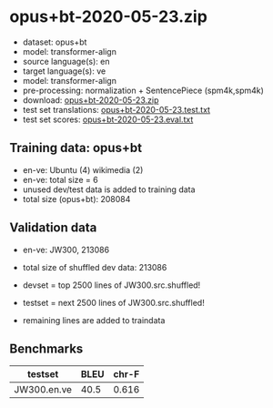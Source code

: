 # opus+bt-2020-05-23.zip

* dataset: opus+bt
* model: transformer-align
* source language(s): en
* target language(s): ve
* model: transformer-align
* pre-processing: normalization + SentencePiece (spm4k,spm4k)
* download: [opus+bt-2020-05-23.zip](https://object.pouta.csc.fi/OPUS-MT-models/en-ve/opus+bt-2020-05-23.zip)
* test set translations: [opus+bt-2020-05-23.test.txt](https://object.pouta.csc.fi/OPUS-MT-models/en-ve/opus+bt-2020-05-23.test.txt)
* test set scores: [opus+bt-2020-05-23.eval.txt](https://object.pouta.csc.fi/OPUS-MT-models/en-ve/opus+bt-2020-05-23.eval.txt)

## Training data:  opus+bt

* en-ve: Ubuntu (4) wikimedia (2) 
* en-ve: total size = 6
* unused dev/test data is added to training data
* total size (opus+bt): 208084


## Validation data

* en-ve: JW300, 213086
* total size of shuffled dev data: 213086

* devset = top 2500  lines of JW300.src.shuffled!
* testset = next 2500  lines of JW300.src.shuffled!
* remaining lines are added to traindata

## Benchmarks

| testset               | BLEU  | chr-F |
|-----------------------|-------|-------|
| JW300.en.ve 	| 40.5 	| 0.616 |

